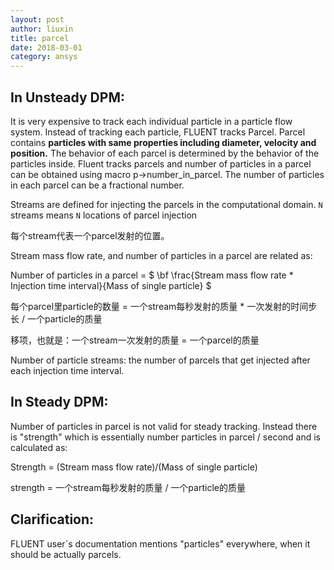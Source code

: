 ```yaml
---
layout: post
author: liuxin
title: parcel  
date: 2018-03-01
category: ansys
---
```


	
## In Unsteady DPM: 
It is very expensive to track each individual particle in a particle flow system. Instead of tracking each particle, FLUENT tracks Parcel. Parcel contains **particles with same properties including diameter, velocity and position.** The behavior of each parcel is determined by the behavior of the particles inside. Fluent tracks parcels and number of particles in a parcel can be obtained using macro p->number\_in\_parcel. The number of particles in each parcel can be a fractional number.

Streams are defined for injecting the parcels in the computational domain. `N` streams means `N` locations of parcel injection

每个stream代表一个parcel发射的位置。

Stream mass flow rate, and number of particles in a parcel are related as:

Number of particles in a parcel = 
$
\bf
\frac{Stream mass flow rate * Injection time interval}{Mass of single particle}
$

每个parcel里particle的数量 = 一个stream每秒发射的质量 * 一次发射的时间步长 / 一个particle的质量

移项，也就是：一个stream一次发射的质量 = 一个parcel的质量


Number of particle streams: the number of parcels that get injected after each injection time interval.


## In Steady DPM: 
Number of particles in parcel is not valid for steady tracking. Instead there is "strength" which is essentially number particles in parcel / second and is calculated as:

Strength = (Stream mass flow rate)/(Mass of single particle)

strength = 一个stream每秒发射的质量 / 一个particle的质量

## Clarification: 
FLUENT user`s documentation mentions "particles" everywhere, when it should be actually parcels.